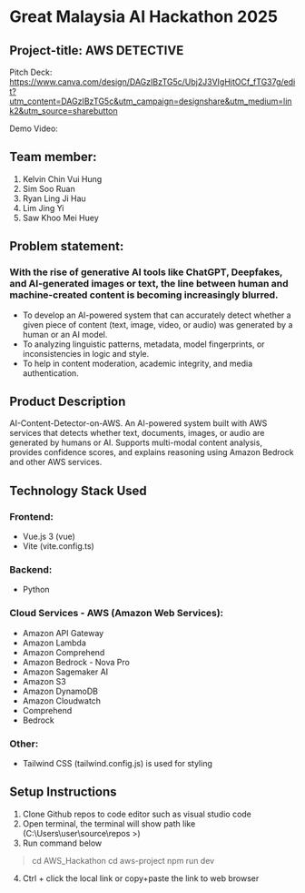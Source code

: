 # Great Malaysia AI Hackathon 2025
## Project-title: AWS DETECTIVE
Pitch Deck: https://www.canva.com/design/DAGzIBzTG5c/Ubj2J3VIgHjtOCf_fTG37g/edit?utm_content=DAGzIBzTG5c&utm_campaign=designshare&utm_medium=link2&utm_source=sharebutton

Demo Video:

## Team member:
1. Kelvin Chin Vui Hung
2. Sim Soo Ruan
3. Ryan Ling Ji Hau
4. Lim Jing Yi
5. Saw Khoo Mei Huey

## Problem statement:
### With the rise of generative AI tools like ChatGPT, Deepfakes, and AI-generated images or text, the line between human and machine-created content is becoming increasingly blurred. 
- To develop an AI-powered system that can accurately detect whether a given piece of content (text, image, video, or audio) was generated by a human or an AI model. 
- To analyzing linguistic patterns, metadata, model fingerprints, or inconsistencies in logic and style. 
- To help in content moderation, academic integrity, and media authentication.

## Product Description
AI-Content-Detector-on-AWS. An AI-powered system built with AWS services that detects whether text, documents, images, or audio are generated by humans or AI. Supports multi-modal content analysis, provides confidence scores, and explains reasoning using Amazon Bedrock and other AWS services.

## Technology Stack Used
### Frontend: 
- Vue.js 3 (vue)
- Vite (vite.config.ts)
  
### Backend: 
- Python
  
### Cloud Services - AWS (Amazon Web Services): 
- Amazon API Gateway
- Amazon Lambda
- Amazon Comprehend
- Amazon Bedrock - Nova Pro
- Amazon Sagemaker AI
- Amazon S3
- Amazon DynamoDB
- Amazon Cloudwatch 
- Comprehend
- Bedrock

### Other:
- Tailwind CSS (tailwind.config.js) is used for styling
  
## Setup Instructions
1. Clone Github repos to code editor such as visual studio code
2. Open terminal, the terminal will show path like (C:\Users\user\source\repos >)
3. Run command below
> cd AWS_Hackathon
> cd aws-project
> npm run dev
4. Ctrl + click the local link or copy+paste the link to web browser
